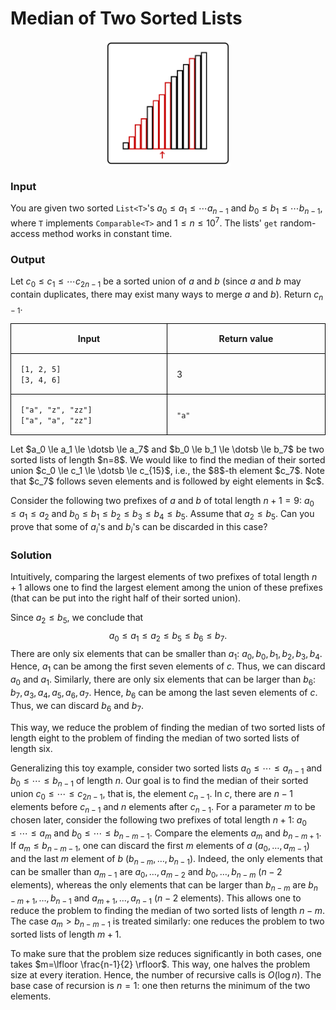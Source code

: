 <style>
.samples th, .samples td {
    border: 1px solid black;
    border-collapse: collapse;
    padding: 15px;
    width: 300px;
    /*max-width: 100%;*/
    /*text-align: center;*/
    /*alignment: center;*/
}

.sample th, .sample td {
    border: 1px solid black;
    padding: 15px;
    width: 300px;
    /*max-width: 100%;*/
    /*text-align: center;*/
    /*alignment: center;*/
}

.sample td {
    border-top: none;
    border-bottom: none;
}

.sample table {
    border-collapse: collapse;
    border: 1px solid black;
}

.logo {
    display: flex;
    justify-content: center;
}

.logo img {
    width: 200px;
    align: center;
}

.code span {
    line-height: 22px;
}
</style>

# Median of Two Sorted Lists

<div class="logo">
    <img src="../../images/median_two_lists_logo.png">
</div>

### Input

You are given two sorted `List<T>`'s
$a_0 \le a_1 \le \dotsb a_{n-1}$
and
$b_0 \le b_1 \le \dotsb b_{n-1}$, where `T`
implements `Comparable<T>`
and $1 \le n \le 10^7$.
The lists' `get` random-access method works in constant time.

### Output

Let $c_0 \le c_1 \le \dotsb c_{2n-1}$ be a sorted union of $a$ and $b$
(since $a$ and $b$ may contain duplicates, there may exist many ways to
merge $a$ and $b$). Return $c_{n-1}$.

<div class="samples">

| Input                                       | Return value |
|---------------------------------------------|--------------|
| `[1, 2, 5]` <br/> `[3, 4, 6]`               | 3            |
| `["a", "z", "zz"]` <br/> `["a", "a", "zz"]` | `"a"`        |

</div>

<div class="hint">
Let $a_0 \le a_1 \le \dotsb \le a_7$ and $b_0 \le b_1 \le \dotsb \le b_7$
be two sorted lists of length $n=8$. We would like to find the median of their sorted union $c_0 \le c_1 \le \dotsb \le c_{15}$,
i.e., the $8$-th element $c_7$. Note that $c_7$ follows seven elements and is followed by eight elements in $c$.

Consider the following two prefixes of $a$ and $b$ of total length $n+1=9$: $a_0 \le a_1 \le a_2$
and $b_0 \le b_1 \le b_2 \le b_3 \le b_4 \le b_5$. Assume that $a_2 \le b_5$. Can you prove that
some of $a_i$'s and $b_i$'s can be discarded in this case?
</div>

<div class="hint">

### Solution

Intuitively, comparing the largest elements of two prefixes of total length $n+1$
allows one to find the largest element among the union of these prefixes
(that can be put into the right half of their sorted union).

Since $a_2 \le b_5$, we conclude that
$$a_0 \le a_1 \le a_2 \le b_5 \le b_6 \le b_7.$$
There are only six elements that can be smaller than $a_1$: $a_0, b_0, b_1, b_2, b_3, b_4$.
Hence, $a_1$ can be among the first seven elements of $c$. Thus, we can discard
$a_0$ and $a_1$. Similarly, there are only six elements that can be larger than $b_6$:
$b_7, a_3, a_4, a_5, a_6, a_7$. Hence, $b_6$ can be among the last seven elements of $c$.
Thus, we can discard $b_6$ and $b_7$.

This way, we reduce the problem of finding the median of two sorted lists of length eight
to the problem of finding the median of two sorted lists of length six.

Generalizing this toy example, consider two sorted lists $a_0 \le \dotsb \le a_{n-1}$ and $b_0 \le \dotsb \le b_{n-1}$
of length $n$. Our goal is to find the median of their sorted union
$c_0 \le \dotsb \le c_{2n-1}$, that is, the element $c_{n-1}$. In $c$, there are $n-1$ elements
before $c_{n-1}$ and $n$ elements after $c_{n-1}$.
For a parameter $m$ to be chosen later, consider the following two prefixes of total length $n+1$: $a_0 \le \dotsb \le
a_m$ and $b_0 \le \dotsb \le b_{n-m-1}$.
Compare the elements $a_m$ and $b_{n-m+1}$.
If $a_m \le b_{n-m-1}$,
one can discard the first $m$ elements of $a$ ($a_0, \dotsc, a_{m-1}$)
and the last $m$ element of $b$ ($b_{n-m}, \dotsc, b_{n-1}$). Indeed,
the only elements that can be smaller than $a_{m-1}$
are $a_0, \dotsc, a_{m-2}$ and $b_0, \dotsc, b_{n-m}$ ($n-2$ elements),
whereas the only elements that can be larger than $b_{n-m}$
are $b_{n-m+1}, \dotsc, b_{n-1}$ and $a_{m+1}, \dotsc, a_{n-1}$ ($n-2$ elements).
This allows one to reduce the problem to finding the median of two sorted lists of length $n-m$.
The case $a_m > b_{n-m-1}$ is treated similarly: one reduces the problem to two sorted
lists of length $m+1$.

To make sure that the problem size reduces significantly in both cases, one takes $m=\lfloor \frac{n-1}{2} \rfloor$.
This way, one halves the problem size at every iteration. Hence, the number
of recursive calls is $O(\log n)$. The base case of recursion is $n=1$: one then returns the minimum of the two
elements.


</div>